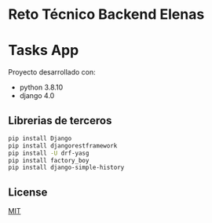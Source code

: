 # Reto Técnico Backend Elenas
# Tasks App

Proyecto desarrollado con:

 - python 3.8.10
 - django 4.0

## Librerias de terceros 
```bash
pip install Django
pip install djangorestframework
pip install -U drf-yasg
pip install factory_boy
pip install django-simple-history
```

## License
[MIT](https://choosealicense.com/licenses/mit/)
